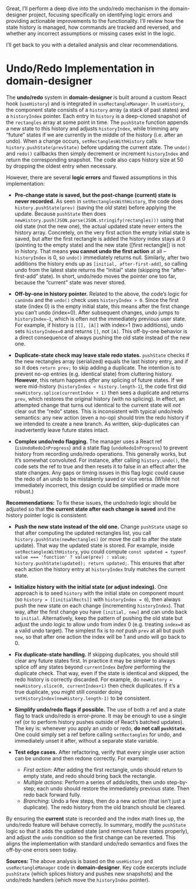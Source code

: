 Great, I’ll perform a deep dive into the undo/redo mechanism in the domain-designer project, focusing specifically on identifying logic errors and providing actionable improvements to the functionality. I’ll review how the state history is managed, how commands are tracked and reversed, and whether any incorrect assumptions or missing cases exist in the logic.

I’ll get back to you with a detailed analysis and clear recommendations.


# Undo/Redo Implementation in domain-designer

The **undo/redo** system in **domain-designer** is built around a custom React hook (`useHistory`) and is integrated in `useRectangleManager`.  In `useHistory`, the component state consists of a `history` array (a stack of past states) and a `historyIndex` pointer.  Each entry in `history` is a deep-cloned snapshot of the `rectangles` array at some point in time.  The `pushState` function appends a new state to this history and adjusts `historyIndex`, while trimming any “future” states if we are currently in the middle of the history (i.e. after an undo).  When a change occurs, `setRectanglesWithHistory` calls `history.pushState(prevState)` before updating the current state.  The `undo()` and `redo()` callbacks then simply decrement or increment `historyIndex` and return the corresponding snapshot.  The code also caps history size at 50 by dropping the oldest entry when necessary.

However, there are several **logic errors** and flawed assumptions in this implementation:

* **Pre-change state is saved, but the post-change (current) state is never recorded.**  As seen in `setRectanglesWithHistory`, the code does `history.pushState(prev)` (saving the *old* state) before applying the update.  Because `pushState` then does `newHistory.push(JSON.parse(JSON.stringify(rectangles)))` using that old state (not the new one), the actual updated state never enters the history array.  Concretely, on the very first action the empty initial state is saved, but after the first rectangle is added the history index stays at 0 (pointing to the empty state) and the new state (\[first rectangle]) is not in history.  That means **you cannot undo the first action** at all – `historyIndex` is 0, so `undo()` immediately returns null.  Similarly, after two additions the history ends up as `[initial, after-first-add]`, so calling undo from the latest state returns the “initial” state (skipping the “after-first-add” state).  In short, undo/redo moves the pointer one too far, because the “current” state was never stored.

* **Off-by-one in history pointer.**  Related to the above, the code’s logic for `canUndo` and the `undo()` check uses `historyIndex > 0`.  Since the first state (index 0) is the empty initial state, this means after the first change you can’t undo (index=0).  After subsequent changes, undo jumps to `historyIndex–1`, which is often not the immediately previous user state.  For example, if history is `[[], [A]]` with index=1 (two additions), undo sets `historyIndex=0` and returns `[]`, not `[A]`.  This off-by-one behavior is a direct consequence of always pushing the old state instead of the new one.

* **Duplicate-state check may leave stale redo states.**  `pushState` checks if the new rectangles array (serialized) equals the last history entry, and if so it does `return prev;` to skip adding a duplicate.  The intention is to prevent no-op entries (e.g. identical state) from cluttering history.  **However**, this return happens *after* any splicing of future states.  If we were mid-history (`historyIndex < history.length-1`), the code first did `newHistory.splice(currentIndex + 1)` then sees a duplicate and returns `prev`, which restores the original history (with no splicing).  In effect, an attempted change that turns out identical to the current state will *not* clear out the “redo” states.  This is inconsistent with typical undo/redo semantics: any new action (even a no-op) should trim the redo history if we intended to create a new branch.  As written, skip-duplicates can inadvertently leave future states intact.

* **Complex undo/redo flagging.**  The manager uses a React ref (`isUndoRedoInProgress`) and a state flag (`undoRedoInProgress`) to prevent history from recording undo/redo operations.  This generally works, but it’s somewhat convoluted.  For instance, after calling `history.undo()`, the code sets the ref to true and then resets it to false in an effect after the state changes.  Any gaps or timing issues in this flag logic could cause the redo of an undo to be mistakenly saved or vice versa.  (While not immediately incorrect, this design could be simplified or made more robust.)

**Recommendations:** To fix these issues, the undo/redo logic should be adjusted so that **the current state after each change is saved** and the history pointer logic is consistent:

* **Push the new state instead of the old one.**  Change `pushState` usage so that after computing the updated rectangles list, you call `history.pushState(newRectangles)` (or move the call to after the state update).  That way the updated state is stored.  For example, inside `setRectanglesWithHistory`, you could compute `const updated = typeof value === 'function' ? value(prev) : value; history.pushState(updated); return updated;`.  This ensures that after each action the history entry at `historyIndex` truly matches the current state.

* **Initialize history with the initial state (or adjust indexing).**  One approach is to seed `history` with the initial state on component mount (so `history = [[initialRects]]` with `historyIndex = 0`), then always push the new state on each change (incrementing `historyIndex`).  That way, after the first change you have `[initial, new]` and can undo back to `initial`.  Alternatively, keep the pattern of pushing the old state but adjust the undo logic to allow undo from index 0 (e.g. treating `index=0` as a valid undo target).  The simplest fix is to *not* push `prev` at all but push `new`, so that after one action the index will be 1 and undo will go back to 0.

* **Fix duplicate-state handling.**  If skipping duplicates, you should still clear any future states first.  In practice it may be simpler to always splice off any states beyond `currentIndex` *before* performing the duplicate check.  That way, even if the state is identical and skipped, the redo history is correctly discarded.  For example, do `newHistory = newHistory.slice(0, currentIndex+1)` then check duplicates.  If it’s a true duplicate, you might still consider doing `setHistoryIndex(newHistory.length-1)` to be consistent.

* **Simplify undo/redo flags if possible.**  The use of both a ref and a state flag to track undo/redo is error-prone.  It may be enough to use a single ref (or to perform history pushes outside of React’s batched updates).  The key is: whenever you apply an undo or redo, **do not call `pushState`**.  One could simply set a ref before calling `setRectangles` for undo, and immediately unset it after, without a separate state variable.

* **Test edge cases.**  After refactoring, verify that every single user action can be undone and then redone correctly.  For example:

  * *First action*: After adding the first rectangle, undo should return to empty state, and redo should bring back the rectangle.
  * *Multiple actions*: Perform a series of adds/edits, then undo step-by-step; each undo should restore the immediately previous state.  Then redo back forward fully.
  * *Branching*: Undo a few steps, then do a new action (that isn’t just a duplicate).  The redo history from the old branch should be cleared.

By ensuring the **current** state is recorded and the index math lines up, the undo/redo feature will behave correctly.  In summary, modify the `pushState` logic so that it adds the updated state (and removes future states properly), and adjust the `undo` condition so the first change can be reverted. This aligns the implementation with standard undo/redo semantics and fixes the off-by-one errors seen today.

**Sources:** The above analysis is based on the `useHistory` and `useRectangleManager` code in **domain-designer**. Key code excerpts include `pushState` (which splices history and pushes new snapshots) and the undo/redo handlers (which move the `historyIndex` pointer).
